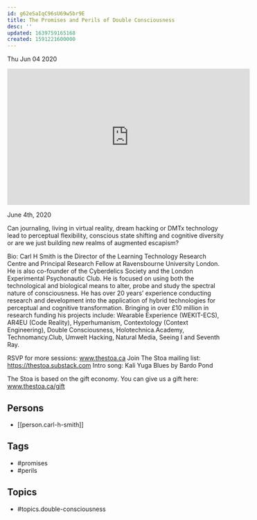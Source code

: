 ```yaml
---
id: g62eSaIqC96sU69w5br9E
title: The Promises and Perils of Double Consciousness
desc: ''
updated: 1639759165168
created: 1591221600000
---
```





Thu Jun 04 2020

<iframe width="560" height="315" src="https://www.youtube.com/embed/8kYy4yEiNDI" title="The Promises and Perils of Double Consciousness w/ Carl H Smith" frameborder="0" allow="accelerometer; autoplay; clipboard-write; encrypted-media; gyroscope; picture-in-picture" allowfullscreen ></iframe>

June 4th, 2020

Can journaling, living in virtual reality, dream hacking or DMTx technology lead to perceptual flexibility, conscious state shifting and cognitive diversity or are we just building new realms of augmented escapism?

Bio: Carl H Smith is the Director of the Learning Technology Research Centre and Principal Research Fellow at Ravensbourne University London. He is also co-founder of the Cyberdelics Society and the London Experimental Psychonautic Club. He is focused on using both the technological and biological means to alter, probe and study the spectral nature of consciousness. He has over 20 years’ experience conducting research and development into the application of hybrid technologies for perceptual and cognitive transformation. Bringing in over £10 million in research funding his projects include: Wearable Experience (WEKIT-ECS), AR4EU (Code Reality), Hyperhumanism, Contextology (Context Engineering), Double Consciousness, Holotechnica.Academy, Technomancy.Club, Umwelt Hacking, Natural Media, Seeing I and Seventh Ray.

RSVP for more sessions: www.thestoa.ca
Join The Stoa mailing list: https://thestoa.substack.com
Intro song: Kali Yuga Blues by Bardo Pond

The Stoa is based on the gift economy. You can give us a gift here: www.thestoa.ca/gift

## Persons

- [[person.carl-h-smith]]

## Tags

- #promises
- #perils

## Topics

- #topics.double-consciousness

